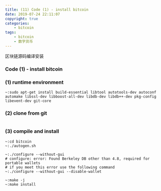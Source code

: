 ```yaml
---
title: (11) Code (1) - install bitcoin
date: 2019-07-24 22:11:07
copyright: true
categories:
    - bitcoin
tags:
    - bitcoin
    - 数字货币
---
```

区块链源码编译安装

<!-- more -->

### **Code (1) - install bitcoin**



### (1) runtime environment
```
~:sudo apt-get install build-essential libtool autotools-dev autoconf automake libssl-dev libboost-all-dev libdb-dev libdb++-dev pkg-config libevent-dev git-core
```
### (2) clone from git
```
```

### (3)  compile and install
```
~:cd bitcoin
~:./autogen.sh

~:./configure --without-gui
# configure: error: Found Berkeley DB other than 4.8, required for portable wallets
# if you meet this error use the following command
~:./configure --without-gui --disable-wallet

~:make -j
~:make install
```

